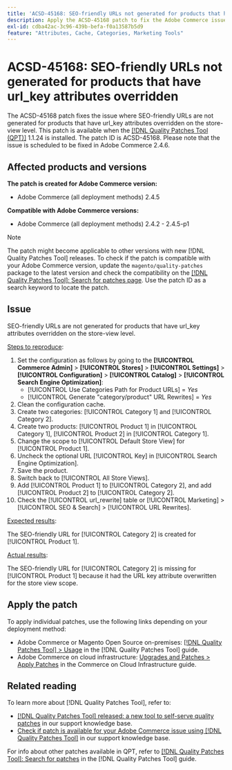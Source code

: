 ```yaml
---
title: 'ACSD-45168: SEO-friendly URLs not generated for products that have url_key attributes overridden'
description: Apply the ACSD-45168 patch to fix the Adobe Commerce issue where SEO-friendly URLs not generated for products that have url_key attributes overridden on store-view level.
exl-id: cdba42ac-3c96-439b-befa-f0a13587b5d9
feature: "Attributes, Cache, Categories, Marketing Tools"
---
```

# ACSD-45168: SEO-friendly URLs not generated for products that have url_key attributes overridden

The ACSD-45168 patch fixes the issue where SEO-friendly URLs are not generated for products that have url_key attributes overridden on the store-view level. This patch is available when the [[!DNL Quality Patches Tool (QPT)]](/help/announcements/adobe-commerce-announcements/magento-quality-patches-released-new-tool-to-self-serve-quality-patches.md) 1.1.24 is installed. The patch ID is ACSD-45168. Please note that the issue is scheduled to be fixed in Adobe Commerce 2.4.6.

## Affected products and versions

**The patch is created for Adobe Commerce version:**

* Adobe Commerce (all deployment methods) 2.4.5

**Compatible with Adobe Commerce versions:**

* Adobe Commerce (all deployment methods) 2.4.2 - 2.4.5-p1

>[!NOTE]
>
>The patch might become applicable to other versions with new [!DNL Quality Patches Tool] releases. To check if the patch is compatible with your Adobe Commerce version, update the `magento/quality-patches` package to the latest version and check the compatibility on the [[!DNL Quality Patches Tool]: Search for patches page](https://experienceleague.adobe.com/tools/commerce-quality-patches/index.html). Use the patch ID as a search keyword to locate the patch.

## Issue

SEO-friendly URLs are not generated for products that have url_key attributes overridden on the store-view level.

<u>Steps to reproduce</u>:

1. Set the configuration as follows by going to the **[!UICONTROL Commerce Admin]** > **[!UICONTROL Stores]** > **[!UICONTROL Settings]** > **[!UICONTROL Configuration]** > **[!UICONTROL Catalog]** > **[!UICONTROL Search Engine Optimization]**:
    * [!UICONTROL Use Categories Path for Product URLs] = *Yes*
    * [!UICONTROL Generate "category/product" URL Rewrites] = *Yes*
1. Clean the configuration cache.
1. Create two categories: [!UICONTROL Category 1] and [!UICONTROL Category 2].
1. Create two products: [!UICONTROL Product 1] in [!UICONTROL Category 1], [!UICONTROL Product 2] in [!UICONTROL Category 1].
1. Change the scope to [!UICONTROL Default Store View] for [!UICONTROL Product 1].
1. Uncheck the optional URL [!UICONTROL Key] in [!UICONTROL Search Engine Optimization].
1. Save the product.
1. Switch back to [!UICONTROL All Store Views].
1. Add [!UICONTROL Product 1] to [!UICONTROL Category 2], and add [!UICONTROL Product 2] to [!UICONTROL Category 2].
1. Check the [!UICONTROL url_rewrite] table or [!UICONTROL Marketing] > [!UICONTROL SEO & Search] > [!UICONTROL URL Rewrites].

<u>Expected results</u>:

The SEO-friendly URL for [!UICONTROL Category 2] is created for [!UICONTROL Product 1].

<u>Actual results</u>:

The SEO-friendly URL for [!UICONTROL Category 2] is missing for [!UICONTROL Product 1] because it had the URL key attribute overwritten for the store view scope.

## Apply the patch

To apply individual patches, use the following links depending on your deployment method:

* Adobe Commerce or Magento Open Source on-premises: [[!DNL Quality Patches Tool] > Usage](https://experienceleague.adobe.com/docs/commerce-operations/tools/quality-patches-tool/usage.html) in the [!DNL Quality Patches Tool] guide.
* Adobe Commerce on cloud infrastructure: [Upgrades and Patches > Apply Patches](https://experienceleague.adobe.com/docs/commerce-cloud-service/user-guide/develop/upgrade/apply-patches.html) in the Commerce on Cloud Infrastructure guide.

## Related reading

To learn more about [!DNL Quality Patches Tool], refer to:

* [[!DNL Quality Patches Tool] released: a new tool to self-serve quality patches](/help/announcements/adobe-commerce-announcements/magento-quality-patches-released-new-tool-to-self-serve-quality-patches.md) in our support knowledge base.
* [Check if patch is available for your Adobe Commerce issue using [!DNL Quality Patches Tool]](/help/support-tools/patches-available-in-qpt-tool/check-patch-for-magento-issue-with-magento-quality-patches.md) in our support knowledge base.

For info about other patches available in QPT, refer to [[!DNL Quality Patches Tool]: Search for patches](https://experienceleague.adobe.com/tools/commerce-quality-patches/index.html) in the [!DNL Quality Patches Tool] guide.
